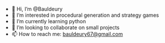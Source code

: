 - 👋 Hi, I’m @Bauldeury
- 👀 I’m interested in procedural generation and strategy games
- 🌱 I’m currently learning python
- 💞️ I’m looking to collaborate on small projects
- 📫 How to reach me: bauldeury67@gmail.com

<!---
Bauldeury/Bauldeury is a ✨ special ✨ repository because its `README.md` (this file) appears on your GitHub profile.
You can click the Preview link to take a look at your changes.
--->
